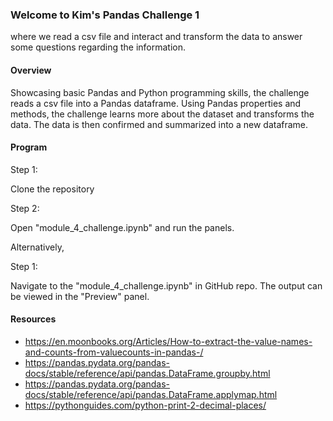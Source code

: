 ### Welcome to Kim's Pandas Challenge 1

where we read a csv file and interact and transform the data to answer some questions regarding the information.

#### Overview

Showcasing basic Pandas and Python programming skills, the challenge reads a csv file into a Pandas dataframe. Using Pandas properties and methods, the challenge learns more about the dataset and transforms the data. The data is then confirmed and summarized into a new dataframe.

#### Program

Step 1:

Clone the repository

Step 2:

Open "module_4_challenge.ipynb" and run the panels.

Alternatively,

Step 1:

Navigate to the "module_4_challenge.ipynb" in GitHub repo. The output can be viewed in the "Preview" panel.

#### Resources

- https://en.moonbooks.org/Articles/How-to-extract-the-value-names-and-counts-from-valuecounts-in-pandas-/
- https://pandas.pydata.org/pandas-docs/stable/reference/api/pandas.DataFrame.groupby.html
- https://pandas.pydata.org/pandas-docs/stable/reference/api/pandas.DataFrame.applymap.html
- https://pythonguides.com/python-print-2-decimal-places/
